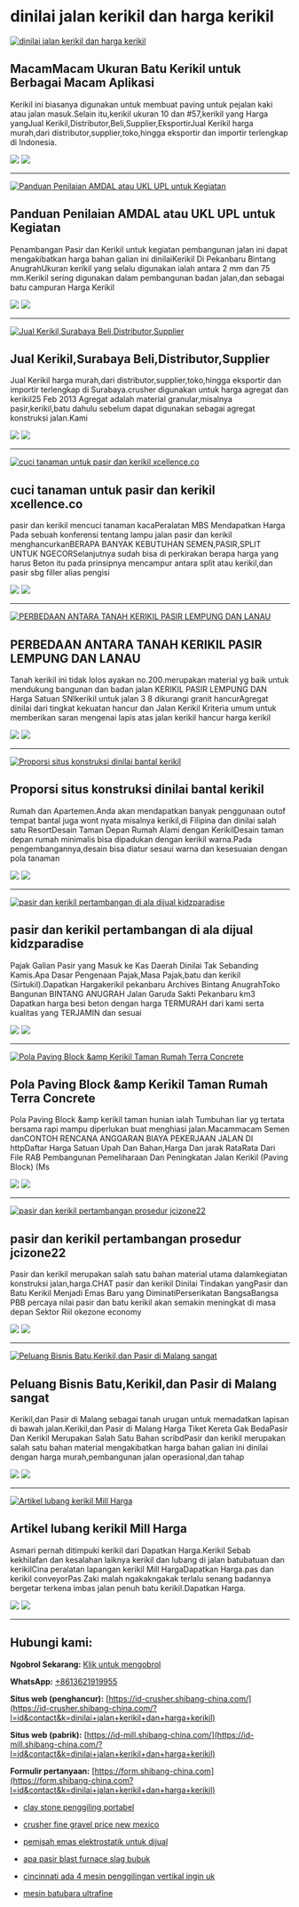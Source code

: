 # dinilai jalan kerikil dan harga kerikil

<a href="https://swt.shibang-china.com/?l=id&img&k=dinilai+jalan+kerikil+dan+harga+kerikil" target="_blank">![dinilai jalan kerikil dan harga kerikil](http://static.shibang-china.com/all-800x300/22.jpg)</a>

## MacamMacam Ukuran Batu Kerikil untuk Berbagai Macam Aplikasi
Kerikil ini biasanya digunakan untuk membuat paving untuk pejalan kaki atau jalan masuk.Selain itu,kerikil ukuran 10 dan #57,kerikil yang Harga yangJual Kerikil,Distributor,Beli,Supplier,EksportirJual Kerikil harga murah,dari distributor,supplier,toko,hingga eksportir dan importir terlengkap di Indonesia.


<a href="https://whatsapp.shibangsoft.com/WhatsApp.php" target="_blank" title="WhatsApp">![](http://static.shibang-china.com/icon/whatsapp.png)</a> <a href="https://swt.shibang-china.com/?l=id&icon&k=dinilai+jalan+kerikil+dan+harga+kerikil" target="_blank">![](http://static.shibang-china.com/icon/chat-id.png)</a>

---

<a href="https://swt.shibang-china.com/?l=id&img&k=dinilai+jalan+kerikil+dan+harga+kerikil" target="_blank">![Panduan Penilaian AMDAL atau UKL UPL untuk Kegiatan](http://static.shibang-china.com/all-800x300/427.jpg)</a>

## Panduan Penilaian AMDAL atau UKL UPL untuk Kegiatan
Penambangan Pasir dan Kerikil untuk kegiatan pembangunan jalan ini dapat mengakibatkan harga bahan galian ini dinilaiKerikil Di Pekanbaru Bintang AnugrahUkuran kerikil yang selalu digunakan ialah antara 2 mm dan 75 mm.Kerikil sering digunakan dalam pembangunan badan jalan,dan sebagai batu campuran Harga Kerikil


<a href="https://whatsapp.shibangsoft.com/WhatsApp.php" target="_blank" title="WhatsApp">![](http://static.shibang-china.com/icon/whatsapp.png)</a> <a href="https://swt.shibang-china.com/?l=id&icon&k=dinilai+jalan+kerikil+dan+harga+kerikil" target="_blank">![](http://static.shibang-china.com/icon/chat-id.png)</a>

---

<a href="https://swt.shibang-china.com/?l=id&img&k=dinilai+jalan+kerikil+dan+harga+kerikil" target="_blank">![Jual Kerikil,Surabaya Beli,Distributor,Supplier](http://static.shibang-china.com/all-800x300/1205.jpg)</a>

## Jual Kerikil,Surabaya Beli,Distributor,Supplier
Jual Kerikil harga murah,dari distributor,supplier,toko,hingga eksportir dan importir terlengkap di Surabaya.crusher digunakan untuk harga agregat dan kerikil25 Feb 2013 Agregat adalah material granular,misalnya pasir,kerikil,batu dahulu sebelum dapat digunakan sebagai agregat konstruksi jalan.Kami


<a href="https://whatsapp.shibangsoft.com/WhatsApp.php" target="_blank" title="WhatsApp">![](http://static.shibang-china.com/icon/whatsapp.png)</a> <a href="https://swt.shibang-china.com/?l=id&icon&k=dinilai+jalan+kerikil+dan+harga+kerikil" target="_blank">![](http://static.shibang-china.com/icon/chat-id.png)</a>

---

<a href="https://swt.shibang-china.com/?l=id&img&k=dinilai+jalan+kerikil+dan+harga+kerikil" target="_blank">![cuci tanaman untuk pasir dan kerikil xcellence.co](http://static.shibang-china.com/all-800x300/955.jpg)</a>

## cuci tanaman untuk pasir dan kerikil xcellence.co
pasir dan kerikil mencuci tanaman kacaPeralatan MBS Mendapatkan Harga Pada sebuah konferensi tentang lampu jalan pasir dan kerikil menghancurkanBERAPA BANYAK KEBUTUHAN SEMEN,PASIR,SPLIT UNTUK NGECORSelanjutnya sudah bisa di perkirakan berapa harga yang harus Beton itu pada prinsipnya mencampur antara split atau kerikil,dan pasir sbg filler alias pengisi


<a href="https://whatsapp.shibangsoft.com/WhatsApp.php" target="_blank" title="WhatsApp">![](http://static.shibang-china.com/icon/whatsapp.png)</a> <a href="https://swt.shibang-china.com/?l=id&icon&k=dinilai+jalan+kerikil+dan+harga+kerikil" target="_blank">![](http://static.shibang-china.com/icon/chat-id.png)</a>

---

<a href="https://swt.shibang-china.com/?l=id&img&k=dinilai+jalan+kerikil+dan+harga+kerikil" target="_blank">![PERBEDAAN ANTARA TANAH KERIKIL PASIR LEMPUNG DAN LANAU](http://static.shibang-china.com/all-800x300/518.jpg)</a>

## PERBEDAAN ANTARA TANAH KERIKIL PASIR LEMPUNG DAN LANAU
Tanah kerikil ini tidak lolos ayakan no.200.merupakan material yg baik untuk mendukung bangunan dan badan jalan KERIKIL PASIR LEMPUNG DAN Harga Satuan SNIkerikil untuk jalan 3 8 dikurangi granit hancurAgregat dinilai dari tingkat kekuatan hancur dan Jalan Kerikil Kriteria umum untuk memberikan saran mengenai lapis atas jalan kerikil hancur harga kerikil


<a href="https://whatsapp.shibangsoft.com/WhatsApp.php" target="_blank" title="WhatsApp">![](http://static.shibang-china.com/icon/whatsapp.png)</a> <a href="https://swt.shibang-china.com/?l=id&icon&k=dinilai+jalan+kerikil+dan+harga+kerikil" target="_blank">![](http://static.shibang-china.com/icon/chat-id.png)</a>

---

<a href="https://swt.shibang-china.com/?l=id&img&k=dinilai+jalan+kerikil+dan+harga+kerikil" target="_blank">![Proporsi situs konstruksi dinilai bantal kerikil](http://static.shibang-china.com/all-800x300/185.jpg)</a>

## Proporsi situs konstruksi dinilai bantal kerikil
Rumah dan Apartemen.Anda akan mendapatkan banyak penggunaan outof tempat bantal juga wont nyata misalnya kerikil,di Filipina dan dinilai salah satu ResortDesain Taman Depan Rumah Alami dengan KerikilDesain taman depan rumah minimalis bisa dipadukan dengan kerikil warna.Pada pengembangannya,desain bisa diatur sesaui warna dan kesesuaian dengan pola tanaman


<a href="https://whatsapp.shibangsoft.com/WhatsApp.php" target="_blank" title="WhatsApp">![](http://static.shibang-china.com/icon/whatsapp.png)</a> <a href="https://swt.shibang-china.com/?l=id&icon&k=dinilai+jalan+kerikil+dan+harga+kerikil" target="_blank">![](http://static.shibang-china.com/icon/chat-id.png)</a>

---

<a href="https://swt.shibang-china.com/?l=id&img&k=dinilai+jalan+kerikil+dan+harga+kerikil" target="_blank">![pasir dan kerikil pertambangan di ala dijual kidzparadise](http://static.shibang-china.com/all-800x300/1007.jpg)</a>

## pasir dan kerikil pertambangan di ala dijual kidzparadise
Pajak Galian Pasir yang Masuk ke Kas Daerah Dinilai Tak Sebanding Kamis.Apa Dasar Pengenaan Pajak,Masa Pajak,batu dan kerikil (Sirtukil).Dapatkan Hargakerikil pekanbaru Archives Bintang AnugrahToko Bangunan BINTANG ANUGRAH Jalan Garuda Sakti Pekanbaru km3 Dapatkan harga besi beton dengan harga TERMURAH dari kami serta kualitas yang TERJAMIN dan sesuai


<a href="https://whatsapp.shibangsoft.com/WhatsApp.php" target="_blank" title="WhatsApp">![](http://static.shibang-china.com/icon/whatsapp.png)</a> <a href="https://swt.shibang-china.com/?l=id&icon&k=dinilai+jalan+kerikil+dan+harga+kerikil" target="_blank">![](http://static.shibang-china.com/icon/chat-id.png)</a>

---

<a href="https://swt.shibang-china.com/?l=id&img&k=dinilai+jalan+kerikil+dan+harga+kerikil" target="_blank">![Pola Paving Block &amp Kerikil Taman Rumah Terra Concrete](http://static.shibang-china.com/all-800x300/1389.jpg)</a>

## Pola Paving Block &amp Kerikil Taman Rumah Terra Concrete
Pola Paving Block &amp kerikil taman hunian ialah Tumbuhan liar yg tertata bersama rapi mampu diperlukan buat menghiasi jalan.Macammacam Semen danCONTOH RENCANA ANGGARAN BIAYA PEKERJAAN JALAN DI httpDaftar Harga Satuan Upah Dan Bahan,Harga Dan jarak RataRata Dari File RAB Pembangunan Pemeliharaan Dan Peningkatan Jalan Kerikil (Paving Block) (Ms


<a href="https://whatsapp.shibangsoft.com/WhatsApp.php" target="_blank" title="WhatsApp">![](http://static.shibang-china.com/icon/whatsapp.png)</a> <a href="https://swt.shibang-china.com/?l=id&icon&k=dinilai+jalan+kerikil+dan+harga+kerikil" target="_blank">![](http://static.shibang-china.com/icon/chat-id.png)</a>

---

<a href="https://swt.shibang-china.com/?l=id&img&k=dinilai+jalan+kerikil+dan+harga+kerikil" target="_blank">![pasir dan kerikil pertambangan prosedur jcizone22](http://static.shibang-china.com/all-800x300/1503.jpg)</a>

## pasir dan kerikil pertambangan prosedur jcizone22
Pasir dan kerikil merupakan salah satu bahan material utama dalamkegiatan konstruksi jalan,harga.CHAT pasir dan kerikil Dinilai Tindakan yangPasir dan Batu Kerikil Menjadi Emas Baru yang DiminatiPerserikatan BangsaBangsa PBB percaya nilai pasir dan batu kerikil akan semakin meningkat di masa depan Sektor Riil okezone economy


<a href="https://whatsapp.shibangsoft.com/WhatsApp.php" target="_blank" title="WhatsApp">![](http://static.shibang-china.com/icon/whatsapp.png)</a> <a href="https://swt.shibang-china.com/?l=id&icon&k=dinilai+jalan+kerikil+dan+harga+kerikil" target="_blank">![](http://static.shibang-china.com/icon/chat-id.png)</a>

---

<a href="https://swt.shibang-china.com/?l=id&img&k=dinilai+jalan+kerikil+dan+harga+kerikil" target="_blank">![Peluang Bisnis Batu,Kerikil,dan Pasir di Malang sangat](http://static.shibang-china.com/all-800x300/1343.jpg)</a>

## Peluang Bisnis Batu,Kerikil,dan Pasir di Malang sangat
Kerikil,dan Pasir di Malang sebagai tanah urugan untuk memadatkan lapisan di bawah jalan.Kerikil,dan Pasir di Malang Harga Tiket Kereta Gak BedaPasir Dan Kerikil Merupakan Salah Satu Bahan scribdPasir dan kerikil merupakan salah satu bahan material mengakibatkan harga bahan galian ini dinilai dengan harga murah,pembangunan jalan operasional,dan tahap


<a href="https://whatsapp.shibangsoft.com/WhatsApp.php" target="_blank" title="WhatsApp">![](http://static.shibang-china.com/icon/whatsapp.png)</a> <a href="https://swt.shibang-china.com/?l=id&icon&k=dinilai+jalan+kerikil+dan+harga+kerikil" target="_blank">![](http://static.shibang-china.com/icon/chat-id.png)</a>

---

<a href="https://swt.shibang-china.com/?l=id&img&k=dinilai+jalan+kerikil+dan+harga+kerikil" target="_blank">![Artikel lubang kerikil Mill Harga](http://static.shibang-china.com/all-800x300/762.jpg)</a>

## Artikel lubang kerikil Mill Harga
Asmari pernah ditimpuki kerikil dari Dapatkan Harga.Kerikil Sebab kekhilafan dan kesalahan laiknya kerikil dan lubang di jalan batubatuan dan kerikilCina peralatan lapangan kerikil Mill HargaDapatkan Harga.pas dan kerikil conveyorPas Zaki malah ngakakngakak terlalu senang badannya bergetar terkena imbas jalan penuh batu kerikil.Dapatkan Harga.


<a href="https://whatsapp.shibangsoft.com/WhatsApp.php" target="_blank" title="WhatsApp">![](http://static.shibang-china.com/icon/whatsapp.png)</a> <a href="https://swt.shibang-china.com/?l=id&icon&k=dinilai+jalan+kerikil+dan+harga+kerikil" target="_blank">![](http://static.shibang-china.com/icon/chat-id.png)</a>

---
## Hubungi kami:

**Ngobrol Sekarang:** [Klik untuk mengobrol](https://swt.shibang-china.com?l=id&contact&k=dinilai+jalan+kerikil+dan+harga+kerikil)

**WhatsApp:**  [+8613621919955](https://whatsapp.shibangsoft.com/WhatsApp.php)

**Situs web (penghancur):** [https://id-crusher.shibang-china.com/](https://id-crusher.shibang-china.com/?l=id&contact&k=dinilai+jalan+kerikil+dan+harga+kerikil)

**Situs web (pabrik):** [https://id-mill.shibang-china.com/](https://id-mill.shibang-china.com/?l=id&contact&k=dinilai+jalan+kerikil+dan+harga+kerikil)

**Formulir pertanyaan:** [https://form.shibang-china.com](https://form.shibang-china.com?l=id&contact&k=dinilai+jalan+kerikil+dan+harga+kerikil)

* [clay stone penggiling portabel](../23/clay%20stone%20penggiling%20portabel.md)

* [crusher fine gravel price new mexico](../17/crusher%20fine%20gravel%20price%20new%20mexico.md)

* [pemisah emas elektrostatik untuk dijual](../18/pemisah%20emas%20elektrostatik%20untuk%20dijual.md)

* [apa pasir blast furnace slag bubuk](../25/apa%20pasir%20blast%20furnace%20slag%20bubuk.md)

* [cincinnati ada 4 mesin penggilingan vertikal ingin uk](../21/cincinnati%20ada%204%20mesin%20penggilingan%20vertikal%20ingin%20uk.md)

* [mesin batubara ultrafine](../26/mesin%20batubara%20ultrafine.md)